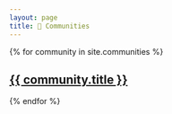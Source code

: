 ```yaml
---
layout: page
title: 👥 Communities
---
```

{% for community in site.communities %}
  <h2><a href="{{ community.url }}">{{ community.title }}</a></h2>
{% endfor %}
